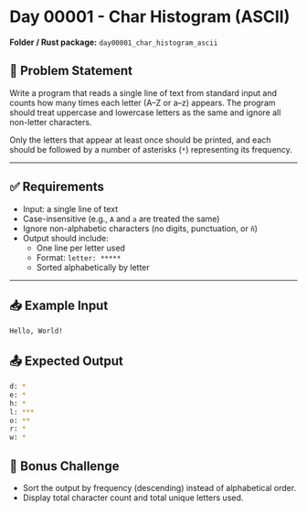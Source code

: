 # Day 00001 - Char Histogram (ASCII)

**Folder / Rust package:** `day00001_char_histogram_ascii`

## 🧠 Problem Statement

Write a program that reads a single line of text from standard input and counts how many times each letter (A–Z or a–z) appears. The program should treat uppercase and lowercase letters as the same and ignore all non-letter characters.

Only the letters that appear at least once should be printed, and each should be followed by a number of asterisks (`*`) representing its frequency.

---

## ✅ Requirements

- Input: a single line of text
- Case-insensitive (e.g., `A` and `a` are treated the same)
- Ignore non-alphabetic characters (no digits, punctuation, or `ñ`)
- Output should include:
  - One line per letter used
  - Format: `letter: *****`
  - Sorted alphabetically by letter

---

## 📥 Example Input

```bash
Hello, World!
```

## 📤 Expected Output

```bash
d: *
e: *
h: *
l: ***
o: **
r: *
w: *
```

## 🌟 Bonus Challenge

- Sort the output by frequency (descending) instead of alphabetical order.
- Display total character count and total unique letters used.
